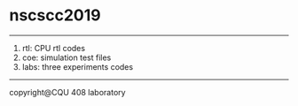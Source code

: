 # nscscc2019
---
  1. rtl: 		CPU rtl codes
  2. coe: 	  simulation test files
  3.  labs:	  three experiments codes

---
copyright@CQU 408 laboratory